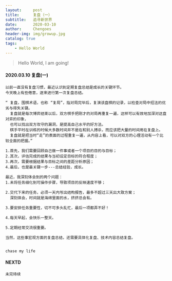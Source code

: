```yaml
---
layout:     post
title:      复盘（一）
subtitle:   追寻新世界
date:       2020-03-10
author:     Chengoes
header-img: img/growup.jpg
catalog: true
tags:
    - Hello World
---
```


>Hello World, I am going!


#### 2020.03.10  复盘(一)

    以前一直没有复盘习惯，最近认识到定期复盘总结是成长的关键环节。        
    今天晚上有些倦意，遂来进行第一次复盘总结。        
    
    “ 复盘，围棋术语，也称 “复局”，指对局完毕后，复演该盘棋的记录，以检查对局中招法的优劣与得失关键。   
      复盘就是每次博弈结束以后，双方棋手把刚才的对局再重复一遍，这样可以有效地加深对这盘对弈的印象，       
      也可以找出双方攻守的漏洞，是提高自己水平的好方法。        
      棋手平时在训练的时候大多数时间并不是在和别人搏杀，而应该把大量的时间用在复盘上。        
      复盘就是把当时“走”的表面的过程重复一遍，从内容上看，可以对双方的心理活动有一个比较全面的把握。”  
    
    1.首先，我们需要回顾自己做一件事或者一个项目的目的与目标；     
    2.其次，评估完成的结果与当初设定目标的符合程度；    
    3.再次，需要根据结果与目标之间的差距分析原因；   
    4.最后，也是最关键一步---总结经验，成长。    

    最近，我深刻体会到的两个问题：   
    1.未将任务细化到可操作步骤，导致项目的反映速度不够；    

    2.交代下来的任务，必须一天内写出结构报告，最多不超过三天出大致方案；    
      深刻体会，时间就是海绵里面的水，挤挤总会有。    

    3.要安排任务重要性，切不可多头乱忙，最后一项都弄不好！    

    4.每天早起，会快乐一整天。     

    5.定期经常交流很重要。    

    当然，这些事宏观方面的复盘总结，还需要具体化复盘、技术内容总结复盘。     

    
	chase my life

   



#### NEXTD
	未完待续
	
